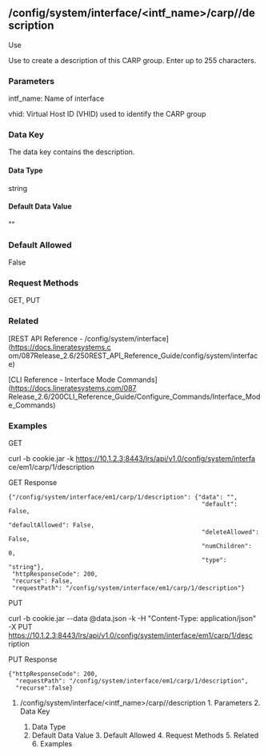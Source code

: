 ## /config/system/interface/<intf_name>/carp/<vhid>/description

Use

Use to create a description of this CARP group. Enter up to 255 characters.

### Parameters

intf_name: Name of interface

vhid: Virtual Host ID (VHID) used to identify the CARP group

### Data Key

The data key contains the description.

#### Data Type

string

#### Default Data Value

""

### Default Allowed

False

### Request Methods

GET, PUT

### Related

[REST API Reference - /config/system/interface](https://docs.lineratesystems.c
om/087Release_2.6/250REST_API_Reference_Guide/config/system/interface)

[CLI Reference - Interface Mode Commands](https://docs.lineratesystems.com/087
Release_2.6/200CLI_Reference_Guide/Configure_Commands/Interface_Mode_Commands)

### Examples

GET

curl -b cookie.jar -k https://10.1.2.3:8443/lrs/api/v1.0/config/system/interfa
ce/em1/carp/1/description

GET Response

    
    
    {"/config/system/interface/em1/carp/1/description": {"data": "",
                                                          "default": False,
                                                          "defaultAllowed": False,
                                                          "deleteAllowed": False,
                                                          "numChildren": 0,
                                                          "type": "string"},
     "httpResponseCode": 200,
     "recurse": False,
     "requestPath": "/config/system/interface/em1/carp/1/description"}
    

PUT

curl -b cookie.jar --data @data.json -k -H "Content-Type: application/json" -X
PUT https://10.1.2.3:8443/lrs/api/v1.0/config/system/interface/em1/carp/1/desc
ription

PUT Response

    
    
    {"httpResponseCode": 200,
      "requestPath": "/config/system/interface/em1/carp/1/description",
      "recurse":false}

  1. /config/system/interface/<intf_name>/carp/<vhid>/description
    1. Parameters
    2. Data Key
      1. Data Type
      2. Default Data Value
    3. Default Allowed
    4. Request Methods
    5. Related
    6. Examples

